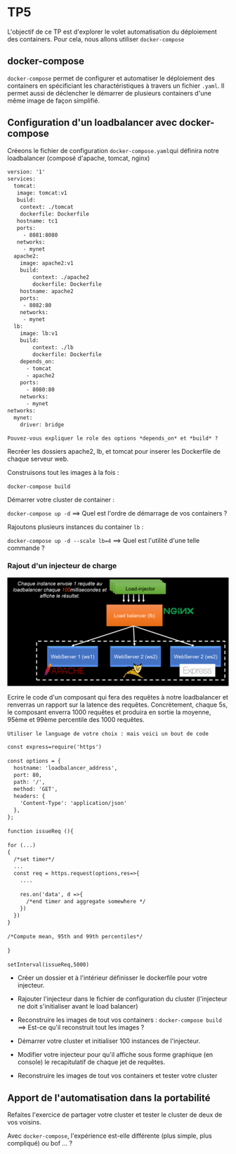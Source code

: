 # TP5

L'objectif de ce TP est d'explorer le volet automatisation du déploiement des containers. 
Pour cela, nous allons utiliser `docker-compose` 

## docker-compose

`docker-compose` permet de configurer et automatiser le déploiement des containers en spécificiant les charactéristiques à travers un fichier `.yaml`. 
Il permet aussi de déclencher le démarrer de plusieurs containers d'une même image de façon simplifié. 

## Configuration d'un loadbalancer avec docker-compose

Créeons le fichier de configuration `docker-compose.yaml`qui définira notre loadbalancer (composé d'apache, tomcat, nginx)

```
version: '1'
services:
  tomcat:
   image: tomcat:v1
   build:
    context: ./tomcat
    dockerfile: Dockerfile
   hostname: tc1
   ports:
     - 8081:8080
   networks:
     - mynet 
  apache2:
    image: apache2:v1
    build:
        context: ./apache2
        dockerfile: Dockerfile 
    hostname: apache2
    ports:
     - 8082:80
    networks:
     - mynet 
  lb:
    image: lb:v1
    build:
        context: ./lb
        dockerfile: Dockerfile 
    depends_on:
      - tomcat
      - apache2
    ports:
      - 8080:80
    networks:
      - mynet
networks:
  mynet:
    driver: bridge 
```


`Pouvez-vous expliquer le role des options *depends_on* et *build* ?`

Recréer les dossiers apache2, lb, et tomcat pour inserer les Dockerfile de chaque serveur web.

Construisons tout les images à la fois : 

`docker-compose build` 

Démarrer votre cluster de container : 

`docker-compose up -d` ==> Quel est l'ordre de démarrage de vos containers ?

Rajoutons plusieurs instances du container `lb` : 

`docker-compose up -d --scale lb=4` ==> Quel est l'utilité d'une telle commande ?

### Rajout d'un injecteur de charge 

![Injecteur de charges](./injector.png)


Ecrire le code d'un composant qui fera des requêtes à notre loadbalancer et renverras un rapport sur la latence des requêtes. 
Concrètement, chaque 5s, le composant enverra 1000 requêtes et produira en sortie la moyenne, 95ème et 99ème percentile des 1000 requêtes. 

`Utiliser le language de votre choix : mais voici un bout de code`

```
const express=require('https')

const options = {
  hostname: 'loadbalancer_address',
  port: 80,
  path: '/',
  method: 'GET',
  headers: {
    'Content-Type': 'application/json'
  },
};

function issueReq (){
  
for (...)
{
  /*set timer*/
  ...
  const req = https.request(options,res=>{
    ....

    res.on('data', d =>{
      /*end timer and aggregate somewhere */
    })
  })
}

/*Compute mean, 95th and 99th percentiles*/

}

setInterval(issueReq,5000)

```



- Créer un dossier et à l'intérieur définisser le dockerfile pour votre injecteur. 

- Rajouter l'injecteur dans le fichier de configuration du cluster (l'injecteur ne doit s'initialiser avant le load balancer)

- Reconstruire les images de tout vos containers : `docker-compose build` ==> Est-ce qu'il reconstruit tout les images ?

- Démarrer votre cluster et initialiser 100 instances de l'injecteur. 

- Modifier votre injecteur pour qu'il affiche sous forme graphique (en console) le recapitulatif de chaque jet de requêtes.

- Reconstruire les images de tout vos containers et tester votre cluster 


## Apport de l'automatisation dans la portabilité 

Refaites l'exercice de partager votre cluster et tester le cluster de deux de vos voisins. 

Avec `docker-compose`, l'expérience est-elle différente (plus simple, plus compliqué) ou bof ... ?






